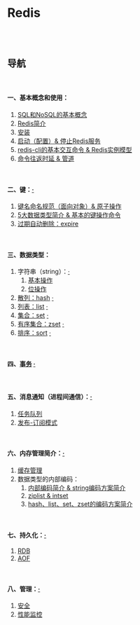 # Redis

<br><br>

## 导航

<br>

#### 一、基本概念和使用：

1. [SQL和NoSQL的基本概念](基本概念和使用/SQL和NoSQL的基本概念.md#sql和nosql的基本概念)
2. [Redis简介](基本概念和使用/Redis简介.md#redis简介)
3. [安装](基本概念和使用/安装.md#安装)
4. [启动（配置）& 停止Redis服务](基本概念和使用/启动（配置）%26%20停止Redis服务.md#启动配置-停止redis服务)
5. [redis-cli的基本交互命令 & Redis实例模型](基本概念和使用/redis-cli的基本交互命令%20%26%20Redis实例模型.md#redis-cli的基本交互命令--redis实例模型)
6. [命令往返时延 & 管道](基本概念和使用/命令往返时延%20%26%20管道.md#命令往返时延--管道)

<br>

#### 二、键：[·](键/index/key.sh#L1)

1. [键名命名规范（面向对象）& 原子操作](键/键名命名规范（面向对象）%26%20原子操作.md#键名命名规范面向对象-原子操作)
2. [5大数据类型简介 & 基本的键操作命令](键/5大数据类型简介%20%26%20基本的键操作命令.md#5大数据类型简介--基本的键操作命令)
3. [过期自动删除：expire](键/过期自动删除：expire.md#过期自动删除expire)

<br>

#### 三、数据类型：

1. 字符串（string）：[·](数据类型/index/string.sh#L1)
   1. [基本操作](数据类型/字符串/基本操作.md#基本操作)
   2. [位操作](数据类型/字符串/位操作.md#位操作)
2. [散列：hash](数据类型/散列：hash.md#散列hash)  [·](数据类型/index/hash.sh#L1)
3. [列表：list](数据类型/列表：list.md#列表list)  [·](数据类型/index/list.sh#L1)
4. [集合：set](数据类型/集合：set.md#集合set)  [·](数据类型/index/set.sh#L1)
5. [有序集合：zset](数据类型/有序集合：zset.md#有序集合zset)  [·](数据类型/index/zset.sh#L1)
6. [排序：sort](数据类型/排序：sort.md#排序sort)  [·](数据类型/index/sort.sh#L1)

<br>

#### 四、[事务](事务.md#事务)  [·](index/transaction.py#L1)

<br>

#### 五、消息通知（进程间通信）：[·](消息通知（进程间通信）/index/pro-con.sh#L1)

1. [任务队列](消息通知（进程间通信）/任务队列.md#任务队列)
2. [发布-订阅模式](消息通知（进程间通信）/发布-订阅模式.md#发布-订阅模式)

<br>

#### 六、内存管理简介：[·](内存管理简介/index.sh#L1)

1. [缓存管理](内存管理简介/缓存管理.md#缓存管理)
2. 数据类型的内部编码：
   1. [内部编码简介 & string编码方案简介](内存管理简介/数据类型的内部编码/内部编码简介%20%26%20string编码方案简介.md#内部编码简介--string编码方案简介)
   2. [ziplist & intset](内存管理简介/数据类型的内部编码/ziplist%20%26%20intest.md#ziplist--intset)
   3. [hash、list、set、zset的编码方案简介](内存管理简介/数据类型的内部编码/hash、list、set、zset的编码方案简介.md#hashlistsetzset的编码方案简介)

<br>

#### 七、持久化：[·](持久化/index.sh#L1)

1. [RDB](持久化/RDB.md#rdb)
2. [AOF](持久化/AOF.md#aof)

<br>

#### 八、管理：[·]()

1. [安全](管理/安全.md#安全)
2. [性能监控]()
